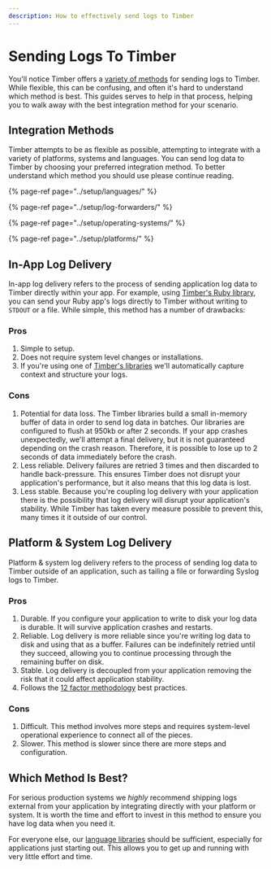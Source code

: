 ```yaml
---
description: How to effectively send logs to Timber
---
```


# Sending Logs To Timber

You'll notice Timber offers a [variety of methods](sending-logs-to-timber.md#integration-methods) for sending logs to Timber. While flexible, this can be confusing, and often it's hard to understand which method is best. This guides serves to help in that process, helping you to walk away with the best integration method for your scenario.

## Integration Methods

Timber attempts to be as flexible as possible, attempting to integrate with a variety of platforms, systems and languages. You can send log data to Timber by choosing your preferred integration method. To better understand which method you should use please continue reading.

{% page-ref page="../setup/languages/" %}

{% page-ref page="../setup/log-forwarders/" %}

{% page-ref page="../setup/operating-systems/" %}

{% page-ref page="../setup/platforms/" %}

## In-App Log Delivery

In-app log delivery refers to the process of sending application log data to Timber directly within your app. For example, using [Timber's Ruby library](../setup/languages/ruby/), you can send your Ruby app's logs directly to Timber without writing to `STDOUT` or a file. While simple, this method has a number of drawbacks:

### Pros

1. Simple to setup.
2. Does not require system level changes or installations.
3. If you're using one of [Timber's libraries](../setup/languages/) we'll automatically capture context and structure your logs.

### Cons

1. Potential for data loss. The Timber libraries build a small in-memory buffer of data in order to send log data in batches. Our libraries are configured to flush at 950kb or after 2 seconds. If your app crashes unexpectedly, we'll attempt a final delivery, but it is not guaranteed depending on the crash reason. Therefore, it is possible to lose up to 2 seconds of data immediately before the crash.
2. Less reliable. Delivery failures are retried 3 times and then discarded to handle back-pressure. This ensures Timber does not disrupt your application's performance, but it also means that this log data is lost.
3. Less stable. Because you're coupling log delivery with your application there is the possibility that log delivery will disrupt your application's stability. While Timber has taken every measure possible to prevent this, many times it it outside of our control.

## Platform & System Log Delivery

Platform & system log delivery refers to the process of sending log data to Timber outside of an application, such as tailing a file or forwarding Syslog logs to Timber.

### Pros

1. Durable. If you configure your application to write to disk your log data is durable. It will survive application crashes and restarts.
2. Reliable. Log delivery is more reliable since you're writing log data to disk and using that as a buffer. Failures can be indefinitely retried until they succeed, allowing you to continue processing through the remaining buffer on disk.
3. Stable. Log delivery is decoupled from your application removing the risk that it could affect application stability.
4. Follows the [12 factor methodology](https://12factor.net/) best practices.

### Cons

1. Difficult. This method involves more steps and requires system-level operational experience to connect all of the pieces.
2. Slower. This method is slower since there are more steps and configuration.

## Which Method Is Best?

For serious production systems we _highly_ recommend shipping logs external from your application by integrating directly with your platform or system. It is worth the time and effort to invest in this method to ensure you have log data when you need it.

For everyone else, our [language libraries](../setup/languages/) should be sufficient, especially for applications just starting out. This allows you to get up and running with very little effort and time.

